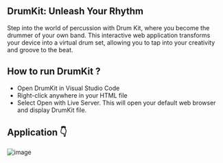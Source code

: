 ## DrumKit: Unleash Your Rhythm
Step into the world of percussion with Drum Kit, where you become the drummer of your own band. This interactive web application transforms your device into a virtual drum set, allowing you to tap into your creativity and groove to the beat.

## How to run DrumKit ?
- Open DrumKit in Visual Studio Code
- Right-click anywhere in your HTML file
- Select Open with Live Server. This will open your default web browser and display DrumKit file.

## Application 👇

![image](https://github.com/krystianGol/Drum-Kit/assets/96664023/1b51bba0-0217-4d0b-b011-dc84d0e990ed)
